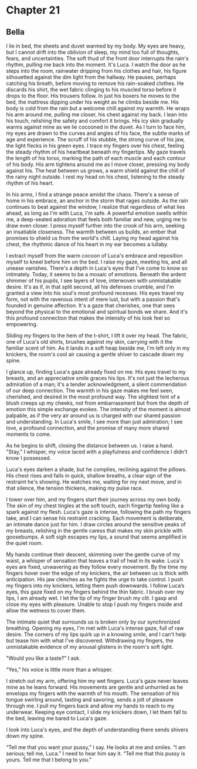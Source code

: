 # Chapter 21
## Bella
 
I lie in bed, the sheets and duvet warmed by my body. My eyes are heavy, but I cannot drift into the oblivion of sleep, my mind too full of thoughts, fears, and uncertainties. The soft thud of the front door interrupts the rain's rhythm, pulling me back into the moment. It's Luca. I watch the door as he steps into the room, rainwater dripping from his clothes and hair, his figure silhouetted against the dim light from the hallway. He pauses, perhaps catching his breath, before moving to remove his rain-soaked clothes. He discards his shirt, the wet fabric clinging to his muscled torso before it drops to the floor. His trousers follow. In just his boxers he moves to the bed, the mattress dipping under his weight as he climbs beside me. His body is cold from the rain but a welcome chill against my warmth. He wraps his arm around me, pulling me closer, his chest against my back. I lean into his touch, relishing the safety and comfort it brings. His icy skin gradually warms against mine as we lie cocooned in the duvet. As I turn to face him, my eyes are drawn to the curves and angles of his face, the subtle marks of age and experience. The scruff of his stubble, the strong curve of his jaw, the light flecks in his green eyes. I trace my fingers over his chest, feeling the steady rhythm of his heartbeat beneath my fingertips. My gaze travels the length of his torso, marking the path of each muscle and each contour of his body. His arm tightens around me as I move closer, pressing my body against his. The heat between us grows, a warm shield against the chill of the rainy night outside. I rest my head on his chest, listening to the steady rhythm of his heart. 

In his arms, I find a strange peace amidst the chaos. There's a sense of home in his embrace, an anchor in the storm that rages outside. As the rain continues to beat against the window, I realize that regardless of what lies ahead, as long as I'm with Luca, I'm safe. A powerful emotion swells within me, a deep-seated adoration that feels both familiar and new, urging me to draw even closer. I press myself further into the crook of his arm, seeking an insatiable closeness. The warmth between us builds, an ember that promises to shield us from the world's chill. Laying my head against his chest, the rhythmic dance of his heart in my ear becomes a lullaby. 

I extract myself from the warm cocoon of Luca's embrace and reposition myself to kneel before him on the bed. I raise my gaze, meeting his, and all unease vanishes. There's a depth in Luca's eyes that I've come to know so intimately. Today, it seems to be a mosaic of emotions. Beneath the ardent shimmer of his pupils, I see layers of love, interwoven with unmistakable desire. It's as if, in that split second, all his defenses crumble, and I'm granted a view into his soul's most profound recesses. His eyes travel my form, not with the ravenous intent of mere lust, but with a passion that's founded in genuine affection. It's a gaze that cherishes, one that sees beyond the physical to the emotional and spiritual bonds we share. And it's this profound connection that makes the intensity of his look feel so empowering.

Sliding my fingers to the hem of the t-shirt, I lift it over my head. The fabric, one of Luca's old shirts, brushes against my skin, carrying with it the familiar scent of him. As it lands in a soft heap beside me, I'm left only in my knickers, the room's cool air causing a gentle shiver to cascade down my spine.

I glance up, finding Luca's gaze already fixed on me. His eyes travel to my breasts, and an appreciative smile graces his lips. It's not just the lecherous admiration of a man; it's a tender acknowledgment, a silent commendation of our deep connection. The warmth in his gaze makes me feel seen, cherished, and desired in the most profound way. The slightest hint of a blush creeps up my cheeks, not from embarrassment but from the depth of emotion this simple exchange evokes. The intensity of the moment is almost palpable, as if the very air around us is charged with our shared passion and understanding. In Luca's smile, I see more than just admiration; I see love, a profound connection, and the promise of many more shared moments to come.

As he begins to shift, closing the distance between us. I raise a hand. "Stay," I whisper, my voice laced with a playfulness and confidence I didn't know I possessed.

Luca's eyes darken a shade, but he complies, reclining against the pillows. His chest rises and falls in quick, shallow breaths, a clear sign of the restraint he's showing. He watches me, waiting for my next move, and in that silence, the tension thickens, making my pulse race.

I tower over him, and my fingers start their journey across my own body. The skin of my chest tingles at the soft touch, each fingertip feeling like a spark against my flesh. Luca's gaze is intense, following the path my fingers take, and I can sense his restraint cracking. Each movement is deliberate, an intimate dance just for him. I draw circles around the sensitive peaks of my breasts, relishing in the gentle caress that makes my skin prickle with goosebumps. A soft sigh escapes my lips, a sound that seems amplified in the quiet room.

My hands continue their descent, skimming over the gentle curve of my waist, a whisper of sensation that leaves a trail of heat in its wake. Luca's eyes are fixed, unwavering as they follow every movement. By the time my fingers hover over the edge of my knickers, the air between us is thick with anticipation. His jaw clenches as he fights the urge to take control. I push my fingers into my knickers, letting them push downwards. I follow Luca’s eyes, this gaze fixed on my fingers behind the thin fabric. I brush over my lips, I am already wet. I let the tip of my finger brush my clit. I gasp and close my eyes with pleasure. Unable to stop I push my fingers inside and allow the wetness to cover them. 

The intimate quiet that surrounds us is broken only by our synchronized breathing. Opening my eyes, I'm met with Luca's intense gaze, full of raw desire. The corners of my lips quirk up in a knowing smile, and I can't help but tease him with what I've discovered. Withdrawing my fingers, the unmistakable evidence of my arousal glistens in the room's soft light. 

"Would you like a taste?" I ask.

“Yes,” his voice is little more than a whisper. 

I stretch out my arm, offering him my wet fingers. Luca's gaze never leaves mine as he leans forward. His movements are gentle and unhurried as he envelops my fingers with the warmth of his mouth. The sensation of his tongue swirling around, tasting and savoring, sends a jolt of pleasure through me. I pull my fingers back and allow my hands to reach to my underwear. Keeping eye contact, I slide my knickers down, I let them fall to the bed, leaving me bared to Luca's gaze. 

I look into Luca's eyes, and the depth of understanding there sends shivers down my spine. 

“Tell me that you want your pussy,” I say. He looks at me and smiles. “I am serious; tell me, Luca.” I need to hear him say it. “Tell me that this pussy is yours. Tell me that I belong to you.”
